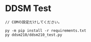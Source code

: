 # DDSM Test

    // COMの設定だけしてください。

    py -m pip install -r requirements.txt
    py ddsm210/ddsm210_test.py